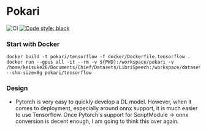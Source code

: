 # Pokari

![CI](https://github.com/chief-co-jp/pokari/workflows/CI/badge.svg)
[![Code style: black](https://img.shields.io/badge/code%20style-black-000000.svg)](https://github.com/psf/black)

### Start with Docker
```shell
docker build -t pokari/tensorflow -f docker/Dockerfile.tensorflow .
docker run --gpus all -it --rm -v ${PWD}:/workspace/pokari -v /home/keisuke26/Documents/Chief/Datasets/LibriSpeech:/workspace/datasets --shm-size=8g pokari/tensorflow
```

### Design
- Pytorch is very easy to quickly develop a DL model. However, when it comes to deployment, especially around onnx support, it is much easier to use Tensorflow. Once Pytorch's support for ScriptModule -> onnx conversion is decent enough, I am going to think this over again. 